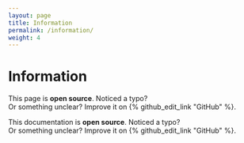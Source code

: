 ```yaml
---
layout: page
title: Information
permalink: /information/
weight: 4
---
```


# **Information**

<footer>
  This page is <b>open source</b>. Noticed a typo? <br>
  Or something unclear? Improve it on {% github_edit_link "GitHub" %}.

  This documentation is <b>open source</b>. Noticed a typo? <br>
  Or something unclear? Improve it on {% github_edit_link "GitHub" %}.
</footer>

